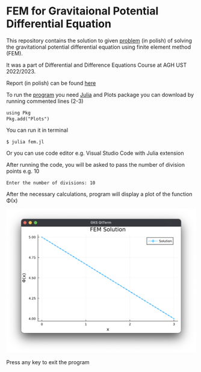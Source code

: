 # FEM for Gravitaional Potential Differential Equation

This repository contains the solution to given [problem](given%20problem.pdf) (in polish) of solving the gravitational potential differential equation using finite element method (FEM).

It was a part of Differential and Difference Equations Course at AGH UST 2022/2023.

Report (in polish) can be found [here](MES_for_Gravitational_Potential.pdf)

To run the [program](fem.jl) you need [Julia](https://julialang.org/downloads/) and Plots package you can download by running commented lines (2-3)

```
using Pkg
Pkg.add("Plots")
```
You can run it in terminal

```
$ julia fem.jl
```

Or you can use code editor e.g. Visual Studio Code with Julia extension

After running the code, you will be asked to pass the number of division points e.g. 10

```
Enter the number of divisions: 10
```

After the necessary calculations, program will display a plot of the function Φ(x)

![Plot](screenshots/FEM%201.png)

Press any key to exit the program
